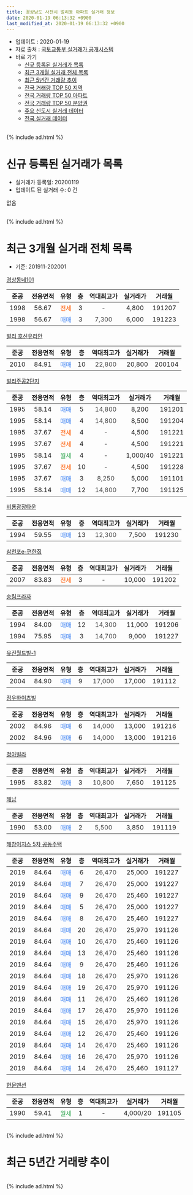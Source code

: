 ```yaml
---
title: 경상남도 사천시 벌리동 아파트 실거래 정보
date: 2020-01-19 06:13:32 +0900
last_modified_at: 2020-01-19 06:13:32 +0900
---
```


* 업데이트 : 2020-01-19
* 자료 출처 : [국토교통부 실거래가 공개시스템](http://rt.molit.go.kr)
* 바로 가기
    * [신규 등록된 실거래가 목록](#신규-등록된-실거래가-목록)
    * [최근 3개월 실거래 전체 목록](#최근-3개월-실거래-전체-목록)
    * [최근 5년간 거래량 추이](#최근-5년간-거래량-추이)
    * [전국 거래량 TOP 50 지역](https://apt-info.github.io/apt-trade-info/최근-3개월-전국에서-가장-거래가-많이-발생한-지역)
    * [전국 거래량 TOP 50 아파트](https://apt-info.github.io/apt-trade-info/최근-3개월-전국에서-가장-거래가-많이-발생한-아파트)
    * [전국 거래량 TOP 50 분양권](https://apt-info.github.io/apt-trade-info/최근-3개월-전국에서-가장-거래가-많이-발생한-분양권)
    * [주요 신도시 실거래 데이터](https://apt-info.github.io/apt-trade-info/주요-신도시)
    * [전국 실거래 데이터](https://apt-info.github.io/apt-trade-info/전국)
<br>
{% include ad.html %}
<br>

# 신규 등록된 실거래가 목록
* 실거래가 등록일: 20200119
* 업데이트 된 실거래 수: 0 건

없음

<br>
{% include ad.html %}
<br>

# 최근 3개월 실거래 전체 목록
* 기준: 201911-202001


[경상동네101](https://search.naver.com/search.naver?query=%EA%B2%BD%EC%83%81%EB%82%A8%EB%8F%84+%EC%82%AC%EC%B2%9C%EC%8B%9C+%EB%B2%8C%EB%A6%AC%EB%8F%99+%EA%B2%BD%EC%83%81%EB%8F%99%EB%84%A4101)

|준공|전용면적|유형|층|역대최고가|실거래가|거래월|
|:---:|:---:|:---:|:---:|:---:|:---:|:---:|
|1998|56.67|<span style="color:#ff5a00">전세</span>|3|<span style="color:#444444">-</span>|4,800|191207|
|1998|56.67|<span style="color:#4285f3">매매</span>|3|<span style="color:#444444">7,300</span>|6,000|191223|

[벌리 호신유리안](https://search.naver.com/search.naver?query=%EA%B2%BD%EC%83%81%EB%82%A8%EB%8F%84+%EC%82%AC%EC%B2%9C%EC%8B%9C+%EB%B2%8C%EB%A6%AC%EB%8F%99+%EB%B2%8C%EB%A6%AC+%ED%98%B8%EC%8B%A0%EC%9C%A0%EB%A6%AC%EC%95%88)

|준공|전용면적|유형|층|역대최고가|실거래가|거래월|
|:---:|:---:|:---:|:---:|:---:|:---:|:---:|
|2010|84.91|<span style="color:#4285f3">매매</span>|10|<span style="color:#444444">22,800</span>|20,800|200104|

[벌리주공2단지](https://search.naver.com/search.naver?query=%EA%B2%BD%EC%83%81%EB%82%A8%EB%8F%84+%EC%82%AC%EC%B2%9C%EC%8B%9C+%EB%B2%8C%EB%A6%AC%EB%8F%99+%EB%B2%8C%EB%A6%AC%EC%A3%BC%EA%B3%B52%EB%8B%A8%EC%A7%80)

|준공|전용면적|유형|층|역대최고가|실거래가|거래월|
|:---:|:---:|:---:|:---:|:---:|:---:|:---:|
|1995|58.14|<span style="color:#4285f3">매매</span>|5|<span style="color:#444444">14,800</span>|8,200|191201|
|1995|58.14|<span style="color:#4285f3">매매</span>|4|<span style="color:#444444">14,800</span>|8,500|191204|
|1995|37.67|<span style="color:#ff5a00">전세</span>|4|<span style="color:#444444">-</span>|4,500|191221|
|1995|37.67|<span style="color:#ff5a00">전세</span>|4|<span style="color:#444444">-</span>|4,500|191221|
|1995|58.14|<span style="color:#34a853">월세</span>|4|<span style="color:#444444">-</span>|1,000/40|191221|
|1995|37.67|<span style="color:#ff5a00">전세</span>|10|<span style="color:#444444">-</span>|4,500|191228|
|1995|37.67|<span style="color:#4285f3">매매</span>|3|<span style="color:#444444">8,250</span>|5,000|191101|
|1995|58.14|<span style="color:#4285f3">매매</span>|12|<span style="color:#444444">14,800</span>|7,700|191125|

[비룡광장타운](https://search.naver.com/search.naver?query=%EA%B2%BD%EC%83%81%EB%82%A8%EB%8F%84+%EC%82%AC%EC%B2%9C%EC%8B%9C+%EB%B2%8C%EB%A6%AC%EB%8F%99+%EB%B9%84%EB%A3%A1%EA%B4%91%EC%9E%A5%ED%83%80%EC%9A%B4)

|준공|전용면적|유형|층|역대최고가|실거래가|거래월|
|:---:|:---:|:---:|:---:|:---:|:---:|:---:|
|1994|59.55|<span style="color:#4285f3">매매</span>|13|<span style="color:#444444">12,300</span>|7,500|191230|

[삼천포e-편한집](https://search.naver.com/search.naver?query=%EA%B2%BD%EC%83%81%EB%82%A8%EB%8F%84+%EC%82%AC%EC%B2%9C%EC%8B%9C+%EB%B2%8C%EB%A6%AC%EB%8F%99+%EC%82%BC%EC%B2%9C%ED%8F%ACe-%ED%8E%B8%ED%95%9C%EC%A7%91)

|준공|전용면적|유형|층|역대최고가|실거래가|거래월|
|:---:|:---:|:---:|:---:|:---:|:---:|:---:|
|2007|83.83|<span style="color:#ff5a00">전세</span>|3|<span style="color:#444444">-</span>|10,000|191202|

[송림프라자](https://search.naver.com/search.naver?query=%EA%B2%BD%EC%83%81%EB%82%A8%EB%8F%84+%EC%82%AC%EC%B2%9C%EC%8B%9C+%EB%B2%8C%EB%A6%AC%EB%8F%99+%EC%86%A1%EB%A6%BC%ED%94%84%EB%9D%BC%EC%9E%90)

|준공|전용면적|유형|층|역대최고가|실거래가|거래월|
|:---:|:---:|:---:|:---:|:---:|:---:|:---:|
|1994|84.00|<span style="color:#4285f3">매매</span>|12|<span style="color:#444444">14,300</span>|11,000|191206|
|1994|75.95|<span style="color:#4285f3">매매</span>|3|<span style="color:#444444">14,700</span>|9,000|191227|

[유진월드빌-1](https://search.naver.com/search.naver?query=%EA%B2%BD%EC%83%81%EB%82%A8%EB%8F%84+%EC%82%AC%EC%B2%9C%EC%8B%9C+%EB%B2%8C%EB%A6%AC%EB%8F%99+%EC%9C%A0%EC%A7%84%EC%9B%94%EB%93%9C%EB%B9%8C-1)

|준공|전용면적|유형|층|역대최고가|실거래가|거래월|
|:---:|:---:|:---:|:---:|:---:|:---:|:---:|
|2004|84.90|<span style="color:#4285f3">매매</span>|9|<span style="color:#444444">17,000</span>|17,000|191112|

[정우하이츠빌](https://search.naver.com/search.naver?query=%EA%B2%BD%EC%83%81%EB%82%A8%EB%8F%84+%EC%82%AC%EC%B2%9C%EC%8B%9C+%EB%B2%8C%EB%A6%AC%EB%8F%99+%EC%A0%95%EC%9A%B0%ED%95%98%EC%9D%B4%EC%B8%A0%EB%B9%8C)

|준공|전용면적|유형|층|역대최고가|실거래가|거래월|
|:---:|:---:|:---:|:---:|:---:|:---:|:---:|
|2002|84.96|<span style="color:#4285f3">매매</span>|6|<span style="color:#444444">14,000</span>|13,000|191216|
|2002|84.96|<span style="color:#4285f3">매매</span>|6|<span style="color:#444444">14,000</span>|13,000|191216|

[청아빌라](https://search.naver.com/search.naver?query=%EA%B2%BD%EC%83%81%EB%82%A8%EB%8F%84+%EC%82%AC%EC%B2%9C%EC%8B%9C+%EB%B2%8C%EB%A6%AC%EB%8F%99+%EC%B2%AD%EC%95%84%EB%B9%8C%EB%9D%BC)

|준공|전용면적|유형|층|역대최고가|실거래가|거래월|
|:---:|:---:|:---:|:---:|:---:|:---:|:---:|
|1995|83.82|<span style="color:#4285f3">매매</span>|3|<span style="color:#444444">10,800</span>|7,650|191125|

[해남](https://search.naver.com/search.naver?query=%EA%B2%BD%EC%83%81%EB%82%A8%EB%8F%84+%EC%82%AC%EC%B2%9C%EC%8B%9C+%EB%B2%8C%EB%A6%AC%EB%8F%99+%ED%95%B4%EB%82%A8)

|준공|전용면적|유형|층|역대최고가|실거래가|거래월|
|:---:|:---:|:---:|:---:|:---:|:---:|:---:|
|1990|53.00|<span style="color:#4285f3">매매</span>|2|<span style="color:#444444">5,500</span>|3,850|191119|

[해창이지스 5차 공동주택](https://search.naver.com/search.naver?query=%EA%B2%BD%EC%83%81%EB%82%A8%EB%8F%84+%EC%82%AC%EC%B2%9C%EC%8B%9C+%EB%B2%8C%EB%A6%AC%EB%8F%99+%ED%95%B4%EC%B0%BD%EC%9D%B4%EC%A7%80%EC%8A%A4+5%EC%B0%A8+%EA%B3%B5%EB%8F%99%EC%A3%BC%ED%83%9D)

|준공|전용면적|유형|층|역대최고가|실거래가|거래월|
|:---:|:---:|:---:|:---:|:---:|:---:|:---:|
|2019|84.64|<span style="color:#4285f3">매매</span>|6|<span style="color:#444444">26,470</span>|25,000|191227|
|2019|84.64|<span style="color:#4285f3">매매</span>|7|<span style="color:#444444">26,470</span>|25,000|191227|
|2019|84.64|<span style="color:#4285f3">매매</span>|9|<span style="color:#444444">26,470</span>|25,460|191227|
|2019|84.64|<span style="color:#4285f3">매매</span>|5|<span style="color:#444444">26,470</span>|25,000|191227|
|2019|84.64|<span style="color:#4285f3">매매</span>|8|<span style="color:#444444">26,470</span>|25,460|191227|
|2019|84.64|<span style="color:#4285f3">매매</span>|20|<span style="color:#444444">26,470</span>|25,970|191126|
|2019|84.64|<span style="color:#4285f3">매매</span>|10|<span style="color:#444444">26,470</span>|25,460|191126|
|2019|84.64|<span style="color:#4285f3">매매</span>|13|<span style="color:#444444">26,470</span>|25,460|191126|
|2019|84.64|<span style="color:#4285f3">매매</span>|9|<span style="color:#444444">26,470</span>|25,460|191126|
|2019|84.64|<span style="color:#4285f3">매매</span>|18|<span style="color:#444444">26,470</span>|25,970|191126|
|2019|84.64|<span style="color:#4285f3">매매</span>|19|<span style="color:#444444">26,470</span>|25,970|191126|
|2019|84.64|<span style="color:#4285f3">매매</span>|11|<span style="color:#444444">26,470</span>|25,460|191126|
|2019|84.64|<span style="color:#4285f3">매매</span>|17|<span style="color:#444444">26,470</span>|25,970|191126|
|2019|84.64|<span style="color:#4285f3">매매</span>|15|<span style="color:#444444">26,470</span>|25,970|191126|
|2019|84.64|<span style="color:#4285f3">매매</span>|12|<span style="color:#444444">26,470</span>|25,460|191126|
|2019|84.64|<span style="color:#4285f3">매매</span>|14|<span style="color:#444444">26,470</span>|25,460|191126|
|2019|84.64|<span style="color:#4285f3">매매</span>|16|<span style="color:#444444">26,470</span>|25,970|191126|
|2019|84.64|<span style="color:#4285f3">매매</span>|14|<span style="color:#444444">26,470</span>|25,460|191127|

[현문맨션](https://search.naver.com/search.naver?query=%EA%B2%BD%EC%83%81%EB%82%A8%EB%8F%84+%EC%82%AC%EC%B2%9C%EC%8B%9C+%EB%B2%8C%EB%A6%AC%EB%8F%99+%ED%98%84%EB%AC%B8%EB%A7%A8%EC%85%98)

|준공|전용면적|유형|층|역대최고가|실거래가|거래월|
|:---:|:---:|:---:|:---:|:---:|:---:|:---:|
|1990|59.41|<span style="color:#34a853">월세</span>|1|<span style="color:#444444">-</span>|4,000/20|191105|


<br>
{% include ad.html %}
<br>

# 최근 5년간 거래량 추이


<div style="width:100%;">
    <canvas id="deal_progress" height="200"></canvas>
</div>

<script>
new Chart(document.getElementById("deal_progress"), {
    type: 'line',
    data: {
        labels: ['201501','201502','201503','201504','201505','201506','201507','201508','201509','201510','201511','201512','201601','201602','201603','201604','201605','201606','201607','201608','201609','201610','201611','201612','201701','201702','201703','201704','201705','201706','201707','201708','201709','201710','201711','201712','201801','201802','201803','201804','201805','201806','201807','201808','201809','201810','201811','201812','201901','201902','201903','201904','201905','201906','201907','201908','201909','201910','201911','201912','202001'],
        datasets: [{
            label: '매매',
            pointRadius: 1,
            data: [7, 4, 8, 7, 6, 7, 9, 2, 5, 10, 4, 5, 5, 7, 9, 8, 5, 4, 3, 10, 3, 7, 9, 7, 5, 9, 7, 6, 14, 8, 6, 2, 4, 3, 8, 8, 4, 6, 7, 13, 3, 4, 4, 5, 7, 7, 4, 6, 6, 3, 1, 0, 1, 3, 7, 4, 5, 6, 18, 13, 1],
            borderColor: "rgba(255, 201, 14, 1)",
            backgroundColor: "rgba(255, 201, 14, 0.5)",
            fill: false,
            lineTension: 0
        },{
            label: '전월세',
            pointRadius: 1,
            data: [3, 2, 2, 1, 2, 1, 2, 0, 0, 1, 2, 4, 2, 4, 4, 3, 2, 3, 3, 1, 2, 0, 2, 0, 0, 3, 2, 1, 2, 3, 1, 3, 1, 3, 1, 0, 1, 1, 1, 2, 3, 4, 0, 4, 1, 2, 3, 2, 3, 0, 1, 2, 5, 2, 1, 2, 1, 2, 1, 6, 0],
            borderColor: "rgba(0, 141, 185, 1)",
            backgroundColor: "rgba(0, 141, 185, 0.5)",
            fill: false,
            lineTension: 0
        }
        ]
    },
    options: {
        responsive: true,
        title: {
            display: false
        },
        tooltips: {
            mode: 'index',
            intersect: false
        },
        hover: {
            mode: 'nearest',
            intersect: true
        },
        scales: {
            xAxes: [{
                display: true,
                scaleLabel: {
                    display: true,
                    labelString: '년/월'
                }
            }],
            yAxes: [{
                display: true,
                ticks: {
                    suggestedMin: 0,
                },
                scaleLabel: {
                    display: true,
                    labelString: '실거래 수'
                }
            }]
        }
    }
});

</script>


<br>
{% include ad.html %}
<br>

